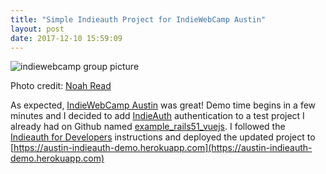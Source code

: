 ```yaml
---
title: "Simple Indieauth Project for IndieWebCamp Austin"
layout: post
date: 2017-12-10 15:59:09
---
```

![indiewebcamp group picture](https://s3.amazonaws.com/coffeebucks/800px-IndieWebCamp_Austin_2017.jpg)

Photo credit: [Noah Read](https://noahread.net/)

As expected, [IndieWebCamp Austin](https://2017.indieweb.org/austin) was great!  Demo time begins in a few minutes and I decided to add [IndieAuth](https://indieauth.net) authentication to a test project I already had on Github named [example_rails51_vuejs](https://github.com/herestomwiththeweather/example_rails51_vuejs).  I followed the [Indieauth for Developers](https://indieauth.com/developers) instructions and deployed the updated project to [https://austin-indieauth-demo.herokuapp.com](https://austin-indieauth-demo.herokuapp.com)

